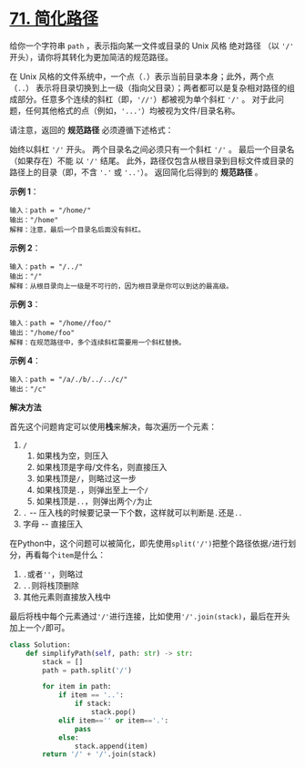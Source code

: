 # [71. 简化路径](https://leetcode-cn.com/problems/simplify-path/)

给你一个字符串 `path` ，表示指向某一文件或目录的 Unix 风格 绝对路径 （以 `'/'` 开头），请你将其转化为更加简洁的规范路径。

在 Unix 风格的文件系统中，一个点（`.`）表示当前目录本身；此外，两个点 （`..`） 表示将目录切换到上一级（指向父目录）；两者都可以是复杂相对路径的组成部分。任意多个连续的斜杠（即，`'//'`）都被视为单个斜杠 `'/'` 。 对于此问题，任何其他格式的点（例如，`'...'`）均被视为文件/目录名称。

请注意，返回的 **规范路径** 必须遵循下述格式：

始终以斜杠 `'/'` 开头。
两个目录名之间必须只有一个斜杠 `'/'` 。
最后一个目录名（如果存在）不能 以 `'/'` 结尾。
此外，路径仅包含从根目录到目标文件或目录的路径上的目录（即，不含 `'.'` 或 `'..'`）。
返回简化后得到的 **规范路径** 。

**示例 1**：
```
输入：path = "/home/"
输出："/home"
解释：注意，最后一个目录名后面没有斜杠。 
```

**示例 2**：
```
输入：path = "/../"
输出："/"
解释：从根目录向上一级是不可行的，因为根目录是你可以到达的最高级。
```

**示例 3**：
```
输入：path = "/home//foo/"
输出："/home/foo"
解释：在规范路径中，多个连续斜杠需要用一个斜杠替换。
```

**示例 4**：
```
输入：path = "/a/./b/../../c/"
输出："/c"
```


**解决方法**

首先这个问题肯定可以使用**栈**来解决，每次遍历一个元素：
1. `/`
   1. 如果栈为空，则压入
   2. 如果栈顶是字母/文件名，则直接压入
   3. 如果栈顶是`/`，则略过这一步
   4. 如果栈顶是`.`，则弹出至上一个`/`
   5. 如果栈顶是`..`，则弹出两个`/`为止
2. `.` -- 压入栈的时候要记录一下个数，这样就可以判断是`.`还是`..`
3. 字母 -- 直接压入

在Python中，这个问题可以被简化，即先使用`split('/')`把整个路径依据`/`进行划分，再看每个`item`是什么：
1. `.`或者`''`，则略过
2. `..`则将栈顶删除
3. 其他元素则直接放入栈中

最后将栈中每个元素通过`'/'`进行连接，比如使用`'/'.join(stack)`，最后在开头加上一个`/`即可。

```py
class Solution:
    def simplifyPath(self, path: str) -> str:
        stack = []
        path = path.split('/')

        for item in path:
            if item == '..':
                if stack:
                    stack.pop()
            elif item=='' or item=='.':
                pass
            else:
                stack.append(item)
        return '/' + '/'.join(stack)
```